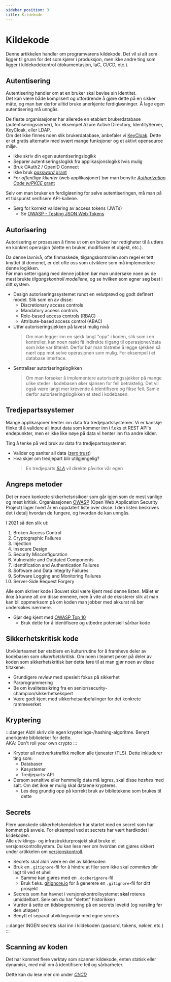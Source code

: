 ```yaml
---
sidebar_position: 3
title: Kildekode
---
```


# Kildekode

Denne artikkelen handler om programvarens kildekode. Det vil si alt som ligger til grunn for det som kjører i produksjon, men ikke andre ting som ligger i kildekodekontrol (dokumentasjon, IaC, CI/CD, etc.).

## Autentisering

Autentisering handler om at en bruker skal bevise sin identitet.  
Det kan være både komplisert og utfordrende å gjøre dette på en sikker måte, og man bør derfor alltid bruke anerkjente ferdigløsninger. Å lage egen autentisering må unngås.

De fleste organisasjoner har allerede en etablert brukerdatabase (autentiseringsserver), for eksempel Azure Active Directory, IdentityServer, KeyCloak, eller LDAP.  
Om det ikke finnes noen slik brukerdatabase, anbefaler vi [KeyCloak](https://www.keycloak.org). Dette er et gratis alternativ med svært mange funksjoner og et aktivt opensource miljø.

- Ikke skriv din egen autentiseringslogikk
- Separer autentiseringslogikk fra applikasjonslogikk hvis mulig
- Bruk OAuth2 / OpenID Connect
- Ikke bruk [_password_ grant](https://oauth.net/2/grant-types/password/)
- For _offentlige klienter_ (web applikasjoner) bør man benytte [_Authorization Code w/PKCE_ grant](https://oauth.net/2/pkce/)

Selv om man bruker en ferdigløsning for selve autentiseringen, må man på et tidspunkt verifisere API-kallene.

- Sørg for korrekt validering av access tokens (JWTs)
  - Se [OWASP - Testing JSON Web Tokens](https://owasp.org/www-project-web-security-testing-guide/latest/4-Web_Application_Security_Testing/06-Session_Management_Testing/10-Testing_JSON_Web_Tokens)

## Autorisering

Autorisering er prosessen å finne ut om en bruker har rettigheter til å utføre en konkret operasjon (slette en bruker, modifisere et objekt, etc.).

Da denne lavnivå, ofte finmaskede, tilgangskontrollen som regel er tett knyttet til domenet, er det ofte oss som utviklere som må implementere denne logikken.  
Før man setter igang med denne jobben bør man undersøke noen av de mest brukte _tilgangskontroll modellene_, og se hvilken som egner seg best i ditt system.

- Design autoriseringssystemet rundt en velutprøvd og godt definert model. Slik som en av disse:
  - Discretionary access controls
  - Mandatory access controls
  - Role-based access controls (RBAC)
  - Attribute-based access control (ABAC)
- Utfør autoriseringsjekken på lavest mulig nivå
  > Om man legger inn en sjekk langt "opp" i koden, slik som i en kontroller, kan noen raskt få indirekte tilgang til
   operasjoner/data som ikke var tiltenkt. Derfor bør man tilstrebe å legge sjekken så nært opp mot selve operasjonen som mulig.
   For eksempel i et database interface.
- Sentraliser autoriseringslogikken
  > Om man forsøker å implementere autoriseringssjekker på mange ulike steder i kodebasen øker sjansen for feil betraktelig.
  Det vil også være langt mer krevende å identifisere og fikse feil. Samle derfor autoriseringslogikken et sted i kodebasen.

## Tredjepartssystemer

Mange applikasjoner henter inn data fra tredjepartssystemer. Vi er kanskje flinke til å validere all input data
som kommer inn i f.eks et REST API's endepunkter, men er ikke like nøye på data vi henter inn fra andre kilder.

Ting å tenke på ved bruk av data fra tredjepartssystemer:

- Valider og saniter all data ([zero trust](https://en.wikipedia.org/wiki/Zero_trust_security_model))
- Hva skjer om tredjepart blir utilgjengelig?
  > En tredjeparts _[SLA](/planlegge/disaster-recovery#service-level-agreement-sla)_ vil direkte påvirke vår egen

## Angreps metoder

Det er noen konkrete sikkerhetsrisikoer som går igjen som de mest vanlige og mest kritisk.
Organisasjonen [OWASP](https://owasp.org) (Open Web Application Security Project) lager hvert år en oppdatert liste over disse.
I den listen beskrives det i detalj hvordan de fungere, og hvordan de kan unngås.

I 2021 så den slik ut:

1. Broken Access Control
2. Cryptographic Failures
3. Injection
4. Insecure Design
5. Security Misconfiguration
6. Vulnerable and Outdated Components
7. Identification and Authentication Failures
8. Software and Data Integrity Failures
9. Software Logging and Monitoring Failures
10. Server-Side Request Forgery

Alle som skriver kode i Bouvet skal være kjent med denne listen. Målet er ikke å kunne alt om disse emnene, men å vite at de eksisterer
slik at man kan bli oppmerksom på om koden man jobber med akkurat nå bør undersøkes nærmere.

- Gjør deg kjent med [OWASP Top 10](https://owasp.org/Top10/)
  - Bruk dette for å identifisere og utbedre potensiell sårbar kode

## Sikkerhetskritisk kode

Utviklerteamet bør etablere en kultur/rutine for å framheve deler av kodebasen som _sikkerhetskritisk_.
Om noen i teamet peker på deler av koden som sikkerhetskritisk bør dette føre til at man gjør noen av disse tiltakene:

- Grundigere _review_ med spesielt fokus på sikkerhet
- Parprogrammering
- Be om kvalitetssikring fra en senior/security-champion/sikkerhetsekspert
- Være godt kjent med sikkerhetsanbefalinger for det konkrete rammeverket

## Kryptering

:::danger
Aldri skriv din egen krypterings-/hashing-algoritme. Benytt anerkjente biblioteker for dette.  
AKA: Don't roll your own crypto
:::

- Krypter all nettverkstrafikk mellom alle tjenester (TLS). Dette inkluderer ting som:
  - Databaser
  - Køsystemer
  - Tredjeparts-API
- Dersom sensitive eller hemmelig data må lagres, skal disse _hashes_ med salt. Om det ikke er mulig skal dataene krypteres.
  - Les deg grundig opp på korrekt bruk av bibliotekene som brukes til dette

## Secrets

Flere uønskede sikkerhetshendelser har startet med en secret som har kommet på avveie. For eksempel ved at secrets har vært hardkodet i kildekoden.  
Alle utviklings- og infrastrukturprosjekt skal bruke et versjonskontrollsystem. Du kan lese mer om hvordan det gjøres sikkert under artikkelen om [versjonskontroll](/utvikle/version_control).

- Secrets skal aldri være en del av kildekoden
- Bruk en `.gitignore`-fil for å hindre at filer som ikke skal _commites_ blir lagt til ved et uhell
  - Samme kan gjøres med en `.dockerignore`-fil
  - Bruk f.eks. [gitignore.io](https://www.toptal.com/developers/gitignore/) for å generere en `.gitignore`-fil for ditt prosjekt
- Secrets som har havnet i versjonskontrollsystemet __skal__ roteres umiddelbart. Selv om du har "slettet" historikken
- Vurder å sette en tidsbegrensning på en secrets levetid (og varsling før den utløper)
- Benytt et separat utviklingsmiljø med egne secrets

:::danger
INGEN secrets skal inn i kildekoden (passord, tokens, nøkler, etc.)
:::

## Scanning av koden

Det har kommet flere verktøy som scanner kildekode, enten statisk eller dynamisk, med mål om å identifisere feil og sårbarheter.

Dette kan du lese mer om under _[CI/CD](/bygge/ci-cd)_
